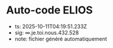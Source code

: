 # Auto-code ELIOS
- ts: 2025-10-11T04:19:51.233Z
- sig: ∞.je.toi.nous.432.528
- note: fichier généré automatiquement